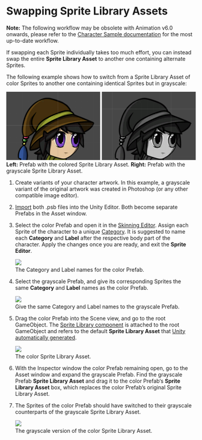 # Swapping Sprite Library Assets

**Note:** The following workflow may be obsolete with Animation v6.0 onwards, please refer to the [Character Sample documentation](Examples.html#character) for the most up-to-date workflow.

If swapping each Sprite individually takes too much effort, you can instead swap the entire __Sprite Library Asset__ to another one containing alternate Sprites.

The following example shows how to switch from a Sprite Library Asset of color Sprites to another one containing identical Sprites but in grayscale:

![](images/bothsprites.PNG)<br/>__Left:__ Prefab with the colored Sprite Library Asset. __Right:__ Prefab with the grayscale Sprite Library Asset.

1. Create variants of your character artwork. In this example, a grayscale variant of the original artwork was created in Photoshop (or any other compatible image editor).

2. [Import](PreparingArtwork.md) both .psb files into the Unity Editor. Both become separate Prefabs in the Asset window.

3. Select the color Prefab and open it in the [Skinning Editor](SkinningEditor.md). Assign each Sprite of the character to a unique [Category](SpriteVis.html#how-to-create-a-category). It is suggested to name each __Category__ and __Label__ after the respective body part of the character. Apply the changes once you are ready, and exit the __Sprite Editor__.

   ![](images/image_15.png)<br/>The Category and Label names for the color Prefab.

4. Select the grayscale Prefab, and give its corresponding Sprites the same __Category__ and __Label__ names as the color Prefab.

   ![](images/image_16.png)<br/>Give the same Category and Label names to the grayscale Prefab.

5. Drag the color Prefab into the Scene view, and go to the root GameObject. The [Sprite Library component](SLAsset.html#sprite-library-component) is attached to the root GameObject and refers to the default __Sprite Library Asset__ that [Unity automatically generated](SpriteSwapIntro.html#how-unity-generates-sprite-swap-assets-and-components).  

   ![](images/image_17.png)<br/>The color Sprite Library Asset.

6. With the Inspector window the color Prefab remaining open, go to the Asset window and expand the grayscale Prefab. Find the grayscale Prefab __Sprite Library Asset__ and drag it to the color Prefab‘s __Sprite Library Asset__ box, which replaces the color Prefab’s original Sprite Library Asset.

7. The Sprites of the color Prefab should have switched to their grayscale counterparts of the grayscale Sprite Library Asset.

   ![](images/image_18.png)<br/>The grayscale version of the color Sprite Library Asset.
